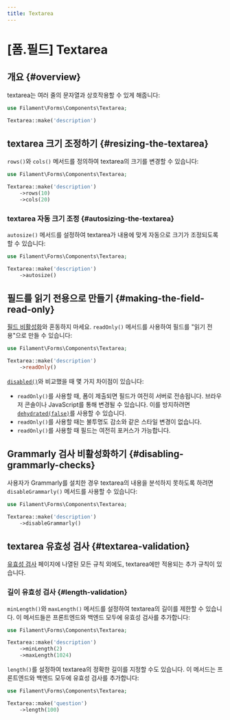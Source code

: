 ```yaml
---
title: Textarea
---
```

# [폼.필드] Textarea

## 개요 {#overview}

textarea는 여러 줄의 문자열과 상호작용할 수 있게 해줍니다:

```php
use Filament\Forms\Components\Textarea;

Textarea::make('description')
```

<AutoScreenshot name="forms/fields/textarea/simple" alt="Textarea" version="3.x" />

## textarea 크기 조정하기 {#resizing-the-textarea}

`rows()`와 `cols()` 메서드를 정의하여 textarea의 크기를 변경할 수 있습니다:

```php
use Filament\Forms\Components\Textarea;

Textarea::make('description')
    ->rows(10)
    ->cols(20)
```

### textarea 자동 크기 조정 {#autosizing-the-textarea}

`autosize()` 메서드를 설정하여 textarea가 내용에 맞게 자동으로 크기가 조정되도록 할 수 있습니다:

```php
use Filament\Forms\Components\Textarea;

Textarea::make('description')
    ->autosize()
```

## 필드를 읽기 전용으로 만들기 {#making-the-field-read-only}

[필드 비활성화](getting-started#disabling-a-field)와 혼동하지 마세요. `readOnly()` 메서드를 사용하여 필드를 "읽기 전용"으로 만들 수 있습니다:

```php
use Filament\Forms\Components\Textarea;

Textarea::make('description')
    ->readOnly()
```

[`disabled()`](getting-started#disabling-a-field)와 비교했을 때 몇 가지 차이점이 있습니다:

- `readOnly()`를 사용할 때, 폼이 제출되면 필드가 여전히 서버로 전송됩니다. 브라우저 콘솔이나 JavaScript를 통해 변경될 수 있습니다. 이를 방지하려면 [`dehydrated(false)`](../advanced#preventing-a-field-from-being-dehydrated)를 사용할 수 있습니다.
- `readOnly()`를 사용할 때는 불투명도 감소와 같은 스타일 변경이 없습니다.
- `readOnly()`를 사용할 때 필드는 여전히 포커스가 가능합니다.

## Grammarly 검사 비활성화하기 {#disabling-grammarly-checks}

사용자가 Grammarly를 설치한 경우 textarea의 내용을 분석하지 못하도록 하려면 `disableGrammarly()` 메서드를 사용할 수 있습니다:

```php
use Filament\Forms\Components\Textarea;

Textarea::make('description')
    ->disableGrammarly()
```

## textarea 유효성 검사 {#textarea-validation}

[유효성 검사](../validation) 페이지에 나열된 모든 규칙 외에도, textarea에만 적용되는 추가 규칙이 있습니다.

### 길이 유효성 검사 {#length-validation}

`minLength()`와 `maxLength()` 메서드를 설정하여 textarea의 길이를 제한할 수 있습니다. 이 메서드들은 프론트엔드와 백엔드 모두에 유효성 검사를 추가합니다:

```php
use Filament\Forms\Components\Textarea;

Textarea::make('description')
    ->minLength(2)
    ->maxLength(1024)
```

`length()`를 설정하여 textarea의 정확한 길이를 지정할 수도 있습니다. 이 메서드는 프론트엔드와 백엔드 모두에 유효성 검사를 추가합니다:

```php
use Filament\Forms\Components\Textarea;

Textarea::make('question')
    ->length(100)
```
